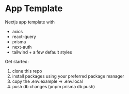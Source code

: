 # App Template

Nextjs app template with

- axios
- react-query
- prisma
- next-auth
- tailwind + a few default styles

Get started:

1. clone this repo
2. install packages using your preferred package manager
3. copy the .env.example -> .env.local
4. push db changes (pnpm prisma db push)
